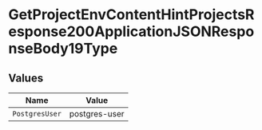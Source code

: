 # GetProjectEnvContentHintProjectsResponse200ApplicationJSONResponseBody19Type


## Values

| Name           | Value          |
| -------------- | -------------- |
| `PostgresUser` | postgres-user  |